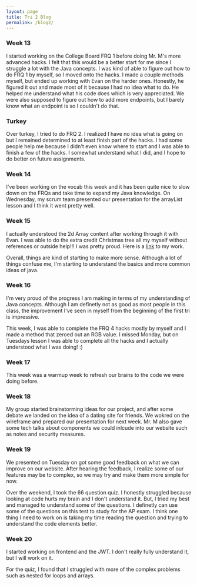 ```yaml
---
layout: page
title: Tri 2 Blog
permalink: /blog2/
---
```


### Week 13

I started working on the College Board FRQ 1 before doing Mr. M's more advanced hacks. I felt that this would be a better start for me since I struggle a lot with the Java concepts. I was kind of able to figure out how to do FRQ 1 by myself, so I moved onto the hacks. I made a couple methods myself, but ended up working with Evan on the harder ones. Honestly, he figured it out and made most of it because I had no idea what to do. He helped me understand what his code does which is very appreciated. We were also supposed to figure out how to add more endpoints, but I barely know what an endpoint is so I couldn't do that.

### Turkey

Over turkey, I tried to do FRQ 2. I realized I have no idea what is going on but I remained determined to at least finish part of the hacks. I had some people help me because I didn't even know where to start and I was able to finish a few of the hacks. I somewhat understand what I did, and I hope to do better on future assignments. 

### Week 14

I've been working on the vocab this week and it has been quite nice to slow down on the FRQs and take time to expand my Java knowledge. On Wednesday, my scrum team presented our presentation for the arrayList lesson and I think it went pretty well. 

### Week 15

I actually understood the 2d Array content after working through it with Evan. I was able to do the extra credit Christmas tree all my myself without references or outside help!!! I was pretty proud. Here is a [link](https://calissat.github.io/ws/java/2022/12/06/unit8.html) to my work. 

Overall, things are kind of starting to make more sense. Although a lot of things confuse me, I'm starting to understand the basics and more common ideas of java.

### Week 16

I'm very proud of the progress I am making in terms of my understanding of Java concepts. Although I am definetly not as good as most people in this class, the improvement I've seen in myself from the beginning of the first tri is impressive. 

This week, I was able to complete the FRQ 4 hacks mostly by myself and I made a method that zeroed out an RGB value. I missed Monday, but on Tuesdays lesson I was able to complete all the hacks and I actually understood what I was doing! :)

### Week 17

This week was a warmup week to refresh our brains to the code we were doing before. 

### Week 18

My group started brainstorming ideas for our project, and after some debate we landed on the idea of a dating site for friends. We wokred on the wireframe and prepared our presentation for next week. Mr. M also gave some tech talks about components we could inlcude into our website such as notes and security measures. 

### Week 19

We presented on Tuesday on got some good feedback on what we can improve on our website. After hearing the feedback, I realize some of our features may be to complex, so we may try and make them more simple for now. 

Over the weekend, I took the 66 question quiz. I honestly struggled because looking at code hurts my brain and I don't understand it. But, I tried my best and managed to understand some of the questions. I definetly can use some of the questions on this test to study for the AP exam. I think one thing I need to work on is taking my time reading the question and trying to understand the code elements better. 

### Week 20

I started working on frontend and the JWT. I don't really fully understand it, but I will work on it.

For the quiz, I found that I struggled with more of the complex problems such as nested for loops and arrays. 

